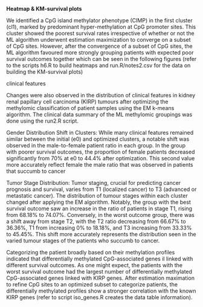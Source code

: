 **Heatmap & KM-survival plots**

We identified a CpG island methylator phenotype (CIMP) in the first cluster (cl1), marked by predominant hyper-methylation at CpG promoter sites. This cluster showed the poorest survival rates irrespective of whether or not the ML algorithm underwent estimation maximization to converge on a subset of CpG sites. However, after the convergence of a subset of CpG sites, the ML algorithm favoured more strongly grouping patients with expected poor survival outcomes together which can be seen in the following figures (refer to the scripts h6.R to build heatmaps and run.R/notes2.csv for the data on building the KM-survival plots)


clinical features

Changes were also observed in the distribution of clinical features in kidney renal papillary cell carcinoma (KIRP) tumours after optimizing the methylomic classification of patient samples using the EM k-means algorithm. The clinical data summary of the ML methylomic groupings was done using the run2.R script.

Gender Distribution Shift in Clusters: While many clinical features remained similar between the initial (e0) and optimized clusters, a notable shift was observed in the male-to-female patient ratio in each group. In the group with poorer survival outcomes, the proportion of female patients decreased significantly from 70% at e0 to 44.4% after optimization. This second value more accurately reflect female the male ratio that was observed in patients that succumb to cancer

Tumor Stage Distribution: Tumor staging, crucial for predicting cancer prognosis and survival, varies from T1 (localized cancer) to T3 (advanced or metastatic cancer). The distribution of tumour stages within each cluster changed after applying the EM algorithm. Notably, the group with the best survival outcome saw an increase in the ratio of patients in stage T1, rising from 68.18% to 74.07%. Conversely, in the worst outcome group, there was a shift away from stage T2, with the T2 ratio decreasing from 66.67% to 36.36%, T1 from increasing 0% to 18.18%, and T3 increasing from 33.33% to 45.45%. This shift more accurately represents the distribution seen in the varied tumour stages of the patients who  succumb to cancer.


Categorizing the patient broadly based on their methylation profiles indicated that differentially methylated CpG-associated genes il linked with different survival outcomes. As one might expect, the patients with the worst survival outcome had the largest number of differentially methylated CpG-associated genes linked with KIRP genes. After estimation maximation to refine CpG sites to an optimized subset to categorize patients, the differentially methylated profiles show a stronger correlation with the known KIRP genes (refer to script iso_genes.R creates the data table information).
